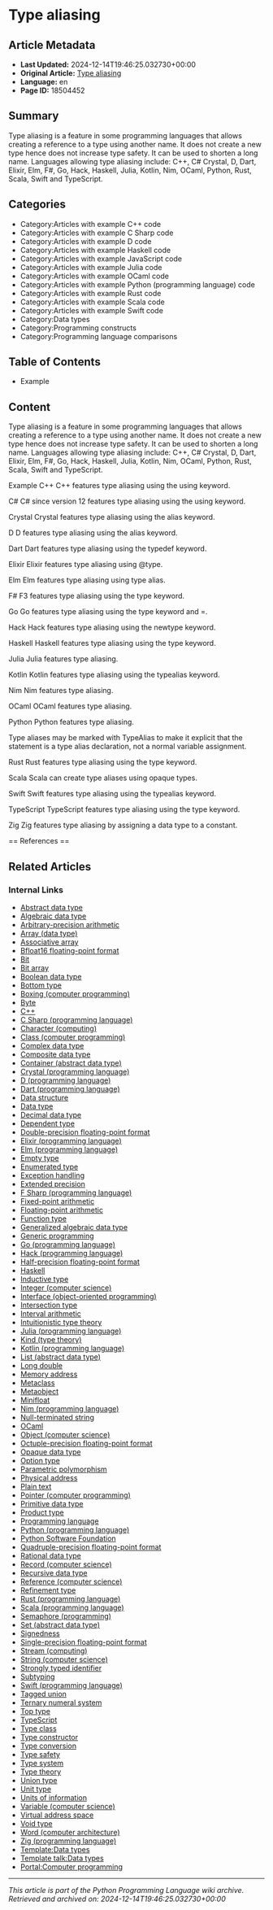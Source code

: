 # Type aliasing

## Article Metadata

- **Last Updated:** 2024-12-14T19:46:25.032730+00:00
- **Original Article:** [Type aliasing](https://en.wikipedia.org/wiki/Type_aliasing)
- **Language:** en
- **Page ID:** 18504452

## Summary

Type aliasing is a feature in some programming languages that allows creating a reference to a type using another name. It does not create a new type hence does not increase type safety. It can be used to shorten a long name. Languages allowing type aliasing include: C++, C# Crystal, D, Dart, Elixir, Elm, F#, Go, Hack, Haskell, Julia, Kotlin, Nim, OCaml, Python, Rust, Scala, Swift and TypeScript.

## Categories

- Category:Articles with example C++ code
- Category:Articles with example C Sharp code
- Category:Articles with example D code
- Category:Articles with example Haskell code
- Category:Articles with example JavaScript code
- Category:Articles with example Julia code
- Category:Articles with example OCaml code
- Category:Articles with example Python (programming language) code
- Category:Articles with example Rust code
- Category:Articles with example Scala code
- Category:Articles with example Swift code
- Category:Data types
- Category:Programming constructs
- Category:Programming language comparisons

## Table of Contents

- Example

## Content

Type aliasing is a feature in some programming languages that allows creating a reference to a type using another name. It does not create a new type hence does not increase type safety. It can be used to shorten a long name. Languages allowing type aliasing include: C++, C# Crystal, D, Dart, Elixir, Elm, F#, Go, Hack, Haskell, Julia, Kotlin, Nim, OCaml, Python, Rust, Scala, Swift and TypeScript.

Example
C++
C++ features type aliasing using the using keyword.

C#
C# since version 12 features type aliasing using the using keyword.

Crystal
Crystal features type aliasing using the alias keyword.

D
D features type aliasing using the alias keyword.

Dart
Dart features type aliasing using the typedef keyword.

Elixir
Elixir features type aliasing using @type.

Elm
Elm features type aliasing using type alias.

F#
F3 features type aliasing using the type keyword.

Go
Go features type aliasing using the type keyword and =.

Hack
Hack features type aliasing using the newtype keyword.

Haskell
Haskell features type aliasing using the type keyword.

Julia
Julia features type aliasing.

Kotlin
Kotlin features type aliasing using the typealias keyword.

Nim
Nim features type aliasing.

OCaml
OCaml features type aliasing.

Python
Python features type aliasing.

Type aliases may be marked with TypeAlias to make it explicit that the statement is a type alias declaration, not a normal variable assignment.

Rust
Rust features type aliasing using the type keyword.

Scala
Scala can create type aliases using opaque types.

Swift
Swift features type aliasing using the typealias keyword.

TypeScript
TypeScript features type aliasing using the type keyword.

Zig
Zig features type aliasing by assigning a data type to a constant.


== References ==

## Related Articles

### Internal Links

- [Abstract data type](https://en.wikipedia.org/wiki/Abstract_data_type)
- [Algebraic data type](https://en.wikipedia.org/wiki/Algebraic_data_type)
- [Arbitrary-precision arithmetic](https://en.wikipedia.org/wiki/Arbitrary-precision_arithmetic)
- [Array (data type)](https://en.wikipedia.org/wiki/Array_(data_type))
- [Associative array](https://en.wikipedia.org/wiki/Associative_array)
- [Bfloat16 floating-point format](https://en.wikipedia.org/wiki/Bfloat16_floating-point_format)
- [Bit](https://en.wikipedia.org/wiki/Bit)
- [Bit array](https://en.wikipedia.org/wiki/Bit_array)
- [Boolean data type](https://en.wikipedia.org/wiki/Boolean_data_type)
- [Bottom type](https://en.wikipedia.org/wiki/Bottom_type)
- [Boxing (computer programming)](https://en.wikipedia.org/wiki/Boxing_(computer_programming))
- [Byte](https://en.wikipedia.org/wiki/Byte)
- [C++](https://en.wikipedia.org/wiki/C%2B%2B)
- [C Sharp (programming language)](https://en.wikipedia.org/wiki/C_Sharp_(programming_language))
- [Character (computing)](https://en.wikipedia.org/wiki/Character_(computing))
- [Class (computer programming)](https://en.wikipedia.org/wiki/Class_(computer_programming))
- [Complex data type](https://en.wikipedia.org/wiki/Complex_data_type)
- [Composite data type](https://en.wikipedia.org/wiki/Composite_data_type)
- [Container (abstract data type)](https://en.wikipedia.org/wiki/Container_(abstract_data_type))
- [Crystal (programming language)](https://en.wikipedia.org/wiki/Crystal_(programming_language))
- [D (programming language)](https://en.wikipedia.org/wiki/D_(programming_language))
- [Dart (programming language)](https://en.wikipedia.org/wiki/Dart_(programming_language))
- [Data structure](https://en.wikipedia.org/wiki/Data_structure)
- [Data type](https://en.wikipedia.org/wiki/Data_type)
- [Decimal data type](https://en.wikipedia.org/wiki/Decimal_data_type)
- [Dependent type](https://en.wikipedia.org/wiki/Dependent_type)
- [Double-precision floating-point format](https://en.wikipedia.org/wiki/Double-precision_floating-point_format)
- [Elixir (programming language)](https://en.wikipedia.org/wiki/Elixir_(programming_language))
- [Elm (programming language)](https://en.wikipedia.org/wiki/Elm_(programming_language))
- [Empty type](https://en.wikipedia.org/wiki/Empty_type)
- [Enumerated type](https://en.wikipedia.org/wiki/Enumerated_type)
- [Exception handling](https://en.wikipedia.org/wiki/Exception_handling)
- [Extended precision](https://en.wikipedia.org/wiki/Extended_precision)
- [F Sharp (programming language)](https://en.wikipedia.org/wiki/F_Sharp_(programming_language))
- [Fixed-point arithmetic](https://en.wikipedia.org/wiki/Fixed-point_arithmetic)
- [Floating-point arithmetic](https://en.wikipedia.org/wiki/Floating-point_arithmetic)
- [Function type](https://en.wikipedia.org/wiki/Function_type)
- [Generalized algebraic data type](https://en.wikipedia.org/wiki/Generalized_algebraic_data_type)
- [Generic programming](https://en.wikipedia.org/wiki/Generic_programming)
- [Go (programming language)](https://en.wikipedia.org/wiki/Go_(programming_language))
- [Hack (programming language)](https://en.wikipedia.org/wiki/Hack_(programming_language))
- [Half-precision floating-point format](https://en.wikipedia.org/wiki/Half-precision_floating-point_format)
- [Haskell](https://en.wikipedia.org/wiki/Haskell)
- [Inductive type](https://en.wikipedia.org/wiki/Inductive_type)
- [Integer (computer science)](https://en.wikipedia.org/wiki/Integer_(computer_science))
- [Interface (object-oriented programming)](https://en.wikipedia.org/wiki/Interface_(object-oriented_programming))
- [Intersection type](https://en.wikipedia.org/wiki/Intersection_type)
- [Interval arithmetic](https://en.wikipedia.org/wiki/Interval_arithmetic)
- [Intuitionistic type theory](https://en.wikipedia.org/wiki/Intuitionistic_type_theory)
- [Julia (programming language)](https://en.wikipedia.org/wiki/Julia_(programming_language))
- [Kind (type theory)](https://en.wikipedia.org/wiki/Kind_(type_theory))
- [Kotlin (programming language)](https://en.wikipedia.org/wiki/Kotlin_(programming_language))
- [List (abstract data type)](https://en.wikipedia.org/wiki/List_(abstract_data_type))
- [Long double](https://en.wikipedia.org/wiki/Long_double)
- [Memory address](https://en.wikipedia.org/wiki/Memory_address)
- [Metaclass](https://en.wikipedia.org/wiki/Metaclass)
- [Metaobject](https://en.wikipedia.org/wiki/Metaobject)
- [Minifloat](https://en.wikipedia.org/wiki/Minifloat)
- [Nim (programming language)](https://en.wikipedia.org/wiki/Nim_(programming_language))
- [Null-terminated string](https://en.wikipedia.org/wiki/Null-terminated_string)
- [OCaml](https://en.wikipedia.org/wiki/OCaml)
- [Object (computer science)](https://en.wikipedia.org/wiki/Object_(computer_science))
- [Octuple-precision floating-point format](https://en.wikipedia.org/wiki/Octuple-precision_floating-point_format)
- [Opaque data type](https://en.wikipedia.org/wiki/Opaque_data_type)
- [Option type](https://en.wikipedia.org/wiki/Option_type)
- [Parametric polymorphism](https://en.wikipedia.org/wiki/Parametric_polymorphism)
- [Physical address](https://en.wikipedia.org/wiki/Physical_address)
- [Plain text](https://en.wikipedia.org/wiki/Plain_text)
- [Pointer (computer programming)](https://en.wikipedia.org/wiki/Pointer_(computer_programming))
- [Primitive data type](https://en.wikipedia.org/wiki/Primitive_data_type)
- [Product type](https://en.wikipedia.org/wiki/Product_type)
- [Programming language](https://en.wikipedia.org/wiki/Programming_language)
- [Python (programming language)](https://en.wikipedia.org/wiki/Python_(programming_language))
- [Python Software Foundation](https://en.wikipedia.org/wiki/Python_Software_Foundation)
- [Quadruple-precision floating-point format](https://en.wikipedia.org/wiki/Quadruple-precision_floating-point_format)
- [Rational data type](https://en.wikipedia.org/wiki/Rational_data_type)
- [Record (computer science)](https://en.wikipedia.org/wiki/Record_(computer_science))
- [Recursive data type](https://en.wikipedia.org/wiki/Recursive_data_type)
- [Reference (computer science)](https://en.wikipedia.org/wiki/Reference_(computer_science))
- [Refinement type](https://en.wikipedia.org/wiki/Refinement_type)
- [Rust (programming language)](https://en.wikipedia.org/wiki/Rust_(programming_language))
- [Scala (programming language)](https://en.wikipedia.org/wiki/Scala_(programming_language))
- [Semaphore (programming)](https://en.wikipedia.org/wiki/Semaphore_(programming))
- [Set (abstract data type)](https://en.wikipedia.org/wiki/Set_(abstract_data_type))
- [Signedness](https://en.wikipedia.org/wiki/Signedness)
- [Single-precision floating-point format](https://en.wikipedia.org/wiki/Single-precision_floating-point_format)
- [Stream (computing)](https://en.wikipedia.org/wiki/Stream_(computing))
- [String (computer science)](https://en.wikipedia.org/wiki/String_(computer_science))
- [Strongly typed identifier](https://en.wikipedia.org/wiki/Strongly_typed_identifier)
- [Subtyping](https://en.wikipedia.org/wiki/Subtyping)
- [Swift (programming language)](https://en.wikipedia.org/wiki/Swift_(programming_language))
- [Tagged union](https://en.wikipedia.org/wiki/Tagged_union)
- [Ternary numeral system](https://en.wikipedia.org/wiki/Ternary_numeral_system)
- [Top type](https://en.wikipedia.org/wiki/Top_type)
- [TypeScript](https://en.wikipedia.org/wiki/TypeScript)
- [Type class](https://en.wikipedia.org/wiki/Type_class)
- [Type constructor](https://en.wikipedia.org/wiki/Type_constructor)
- [Type conversion](https://en.wikipedia.org/wiki/Type_conversion)
- [Type safety](https://en.wikipedia.org/wiki/Type_safety)
- [Type system](https://en.wikipedia.org/wiki/Type_system)
- [Type theory](https://en.wikipedia.org/wiki/Type_theory)
- [Union type](https://en.wikipedia.org/wiki/Union_type)
- [Unit type](https://en.wikipedia.org/wiki/Unit_type)
- [Units of information](https://en.wikipedia.org/wiki/Units_of_information)
- [Variable (computer science)](https://en.wikipedia.org/wiki/Variable_(computer_science))
- [Virtual address space](https://en.wikipedia.org/wiki/Virtual_address_space)
- [Void type](https://en.wikipedia.org/wiki/Void_type)
- [Word (computer architecture)](https://en.wikipedia.org/wiki/Word_(computer_architecture))
- [Zig (programming language)](https://en.wikipedia.org/wiki/Zig_(programming_language))
- [Template:Data types](https://en.wikipedia.org/wiki/Template:Data_types)
- [Template talk:Data types](https://en.wikipedia.org/wiki/Template_talk:Data_types)
- [Portal:Computer programming](https://en.wikipedia.org/wiki/Portal:Computer_programming)

---
_This article is part of the Python Programming Language wiki archive._
_Retrieved and archived on: 2024-12-14T19:46:25.032730+00:00_